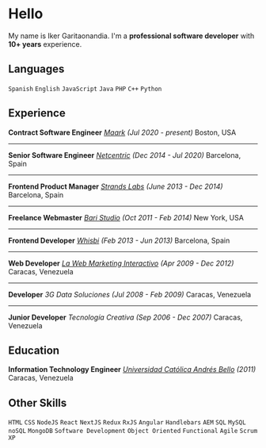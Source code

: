 # Hello

My name is Iker Garitaonandia. I'm a **professional software developer** with **10+ years** experience.

## Languages

`Spanish` `English` `JavaScript` `Java` `PHP` `C++` `Python`

## Experience

**Contract Software Engineer**
*[Maark][maark] (Jul 2020 - present)*
Boston, USA

---
**Senior Software Engineer**
*[Netcentric][3] (Dec 2014 - Jul 2020)*
Barcelona, Spain

---
**Frontend Product Manager**
*[Strands Labs][4] (June 2013 - Dec 2014)*
Barcelona, Spain

---
**Freelance Webmaster**
*[Bari Studio][5] (Oct 2011 - Feb 2014)*
New York, USA

---
**Frontend Developer**
*[Whisbi][6] (Feb 2013 - Jun 2013)*
Barcelona, Spain

---
**Web Developer**
*[La Web Marketing Interactivo][7] (Apr 2009 - Dec 2012)*
Caracas, Venezuela

---
**Developer**
*3G Data Soluciones (Jul 2008 - Feb 2009)*
Caracas, Venezuela

---
**Junior Developer**
*Tecnología Creativa (Sep 2006 - Dec 2007)*
Caracas, Venezuela

## Education
**Information Technology Engineer**
*[Universidad Católica Andrés Bello][2] (2011)*
Caracas, Venezuela

## Other Skills

`HTML` `CSS`  `NodeJS` `React` `NextJS` `Redux` `RxJS` `Angular` `Handlebars` `AEM` `SQL` `MySQL` `noSQL` `MongoDB` `Software Development` `Object Oriented` `Functional` `Agile` `Scrum` `XP`

[2]: https://www.ucab.edu.ve/
[maark]: https://maark.com
[3]: https://www.netcentric.biz/
[4]: https://strands.com/
[5]: http://www.thebaristudio.com/
[6]: https://www.whisbi.com/
[7]: http://hacemosloquenosgusta.com/
